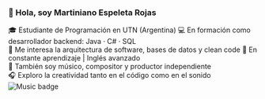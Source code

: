 ### 👋 Hola, soy Martiniano Espeleta Rojas

🎓 Estudiante de Programación en UTN (Argentina)
💻 En formación como desarrollador backend: Java · C# · SQL  
🌱 Me interesa la arquitectura de software, bases de datos y clean code 
🧠 En constante aprendizaje | Inglés avanzado  
🎸 También soy músico, compositor y productor independiente  
🎧 Exploro la creatividad tanto en el código como en el sonido  
![Music badge](https://img.shields.io/badge/Music-Creativity-blueviolet?style=flat-square&logo=spotify)
